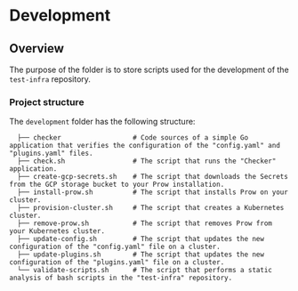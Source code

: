 # Development

## Overview

The purpose of the folder is to store scripts used for the development of the `test-infra` repository.

### Project structure

The `development` folder has the following structure:
<!-- Update the project structure each time you modify it. -->

```
  ├── checker                  # Code sources of a simple Go application that verifies the configuration of the "config.yaml" and "plugins.yaml" files.          
  ├── check.sh                 # The script that runs the "Checker" application.                                              
  ├── create-gcp-secrets.sh    # The script that downloads the Secrets from the GCP storage bucket to your Prow installation.
  ├── install-prow.sh          # The script that installs Prow on your cluster.
  ├── provision-cluster.sh     # The script that creates a Kubernetes cluster.
  ├── remove-prow.sh           # The script that removes Prow from your Kubernetes cluster.
  ├── update-config.sh         # The script that updates the new configuration of the "config.yaml" file on a cluster.
  ├── update-plugins.sh        # The script that updates the new configuration of the "plugins.yaml" file on a cluster.
  └── validate-scripts.sh      # The script that performs a static analysis of bash scripts in the "test-infra" repository.

```
